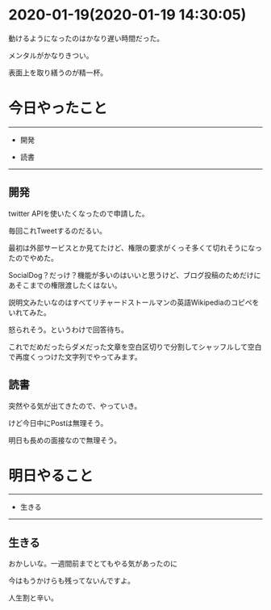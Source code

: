 # 2020-01-19(2020-01-19 14:30:05)

動けるようになったのはかなり遅い時間だった。

メンタルがかなりきつい。

表面上を取り繕うのが精一杯。

# 今日やったこと

---

* 開発

* 読書

---

## 開発

twitter APIを使いたくなったので申請した。

毎回これTweetするのだるい。

最初は外部サービスとか見てたけど、権限の要求がくっそ多くて切れそうになったのでやめた。

SocialDog？だっけ？機能が多いのはいいと思うけど、ブログ投稿のためだけにあそこまでの権限渡したくはない。

説明文みたいなのはすべてリチャードストールマンの英語Wikipediaのコピペをいれてみた。

怒られそう。というわけで回答待ち。

これでだめだったらダメだった文章を空白区切りで分割してシャッフルして空白で再度くっつけた文字列でやってみます。

## 読書

突然やる気が出てきたので、やっていき。

けど今日中にPostは無理そう。

明日も長めの面接なので無理そう。

# 明日やること

---

* 生きる

---

## 生きる

おかしいな。一週間前までとてもやる気があったのに

今はもうかけらも残ってないんですよ。

人生割と辛い。
